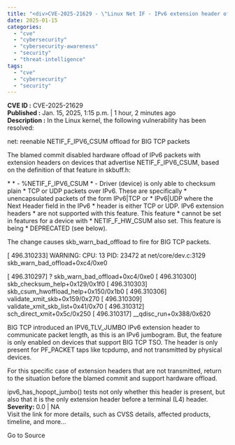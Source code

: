 ```yaml
---
title: "<div>CVE-2025-21629 - \"Linux Net IF - IPv6 extension header offload vulnerability\"</div>"
date: 2025-01-15
categories: 
  - "cve"
  - "cybersecurity"
  - "cybersecurity-awareness"
  - "security"
  - "threat-intelligence"
tags: 
  - "cve"
  - "cybersecurity"
  - "security"
---
```


**CVE ID :** CVE-2025-21629  
**Published :** Jan. 15, 2025, 1:15 p.m. | 1 hour, 2 minutes ago  
**Description :** In the Linux kernel, the following vulnerability has been resolved:

net: reenable NETIF\_F\_IPV6\_CSUM offload for BIG TCP packets

The blamed commit disabled hardware offoad of IPv6 packets with extension headers on devices that advertise NETIF\_F\_IPV6\_CSUM, based on the definition of that feature in skbuff.h:

\* \* - %NETIF\_F\_IPV6\_CSUM \* - Driver (device) is only able to checksum plain \* TCP or UDP packets over IPv6. These are specifically \* unencapsulated packets of the form IPv6|TCP or \* IPv6|UDP where the Next Header field in the IPv6 \* header is either TCP or UDP. IPv6 extension headers \* are not supported with this feature. This feature \* cannot be set in features for a device with \* NETIF\_F\_HW\_CSUM also set. This feature is being \* DEPRECATED (see below).

The change causes skb\_warn\_bad\_offload to fire for BIG TCP packets.

\[ 496.310233\] WARNING: CPU: 13 PID: 23472 at net/core/dev.c:3129 skb\_warn\_bad\_offload+0xc4/0xe0

\[ 496.310297\] ? skb\_warn\_bad\_offload+0xc4/0xe0 \[ 496.310300\] skb\_checksum\_help+0x129/0x1f0 \[ 496.310303\] skb\_csum\_hwoffload\_help+0x150/0x1b0 \[ 496.310306\] validate\_xmit\_skb+0x159/0x270 \[ 496.310309\] validate\_xmit\_skb\_list+0x41/0x70 \[ 496.310312\] sch\_direct\_xmit+0x5c/0x250 \[ 496.310317\] \_\_qdisc\_run+0x388/0x620

BIG TCP introduced an IPV6\_TLV\_JUMBO IPv6 extension header to communicate packet length, as this is an IPv6 jumbogram. But, the feature is only enabled on devices that support BIG TCP TSO. The header is only present for PF\_PACKET taps like tcpdump, and not transmitted by physical devices.

For this specific case of extension headers that are not transmitted, return to the situation before the blamed commit and support hardware offload.

ipv6\_has\_hopopt\_jumbo() tests not only whether this header is present, but also that it is the only extension header before a terminal (L4) header.  
**Severity:** 0.0 | NA  
Visit the link for more details, such as CVSS details, affected products, timeline, and more...

Go to Source
